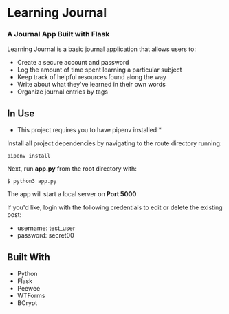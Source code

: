 # Learning Journal
### A Journal App Built with Flask

Learning Journal is a basic journal application that allows users to:

- Create a secure account and password
- Log the amount of time spent learning a particular subject
- Keep track of helpful resources found along the way
- Write about what they've learned in their own words
- Organize journal entries by tags

## In Use

* This project requires you to have pipenv installed *

Install all project dependencies by navigating to the route directory running:
```
pipenv install
```

Next, run **app.py** from the root directory with:
```
$ python3 app.py
```

The app will start a local server on **Port 5000**

If you'd like, login with the following credentials to edit or delete the existing post:
- username: test_user
- password: secret00

## Built With

- Python
- Flask
- Peewee
- WTForms
- BCrypt
